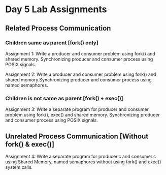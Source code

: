 
# Day 5 Lab Assignments


## Related Process Communication

### Children same as parent [fork() only]

Assignment 1:
Write a producer and consumer problem using fork() and shared memory. Synchronizing producer and consumer process using POSIX signals.

Assignment 2:
Write a producer and consumer problem using fork() and shared memory.Synchronizing producer and consumer process using named semaphores.

### Children is not same as parent [fork() + exec()]

Assignment 3:
Write a separate program for producer and consumer problem using fork(), exec() and shared memory. Synchronizing producer and consumer process using POSIX signals.


## Unrelated Process Communication [Without fork() & exec()]

Assignment 4: Write a separate program for producer.c and consumer.c using
Shared Memory, named semaphores without using fork() and exec() system calls.

